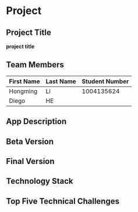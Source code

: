 # Project

## Project Title

**project title**

## Team Members

| First Name | Last Name |Student Number |
|------------|-----------|---------------|
| Hongming   | Li        | 1004135624    |
| Diego      | HE        |               |

## App Description

## Beta Version 


## Final Version

## Technology Stack

## Top Five Technical Challenges
